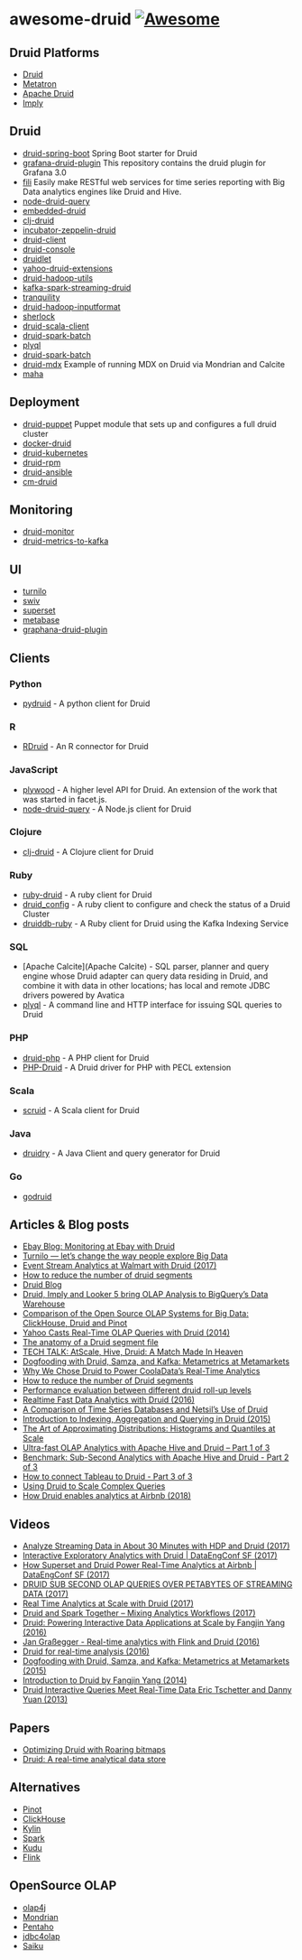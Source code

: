 # awesome-druid [![Awesome](https://cdn.rawgit.com/sindresorhus/awesome/d7305f38d29fed78fa85652e3a63e154dd8e8829/media/badge.svg)](https://github.com/sindresorhus/awesome)

## Druid Platforms

- [Druid](http://druid.io)
- [Metatron](https://metatron.app/)
- [Apache Druid](http://druid.apache.org)
- [Imply](http://imply.io)

## Druid

- [druid-spring-boot](https://github.com/drtrang/druid-spring-boot) Spring Boot starter for Druid
- [grafana-druid-plugin](https://github.com/grafana-druid-plugin/druidplugin) This repository contains the druid plugin for Grafana 3.0
- [fili](https://github.com/yahoo/fili) Easily make RESTful web services for time series reporting with Big Data analytics engines like Druid and Hive. 
- [node-druid-query](https://github.com/7eggs/node-druid-query)
- [embedded-druid](https://github.com/eBay/embedded-druid)
- [clj-druid](https://github.com/y42/clj-druid)
- [incubator-zeppelin-druid](https://github.com/lorthos/incubator-zeppelin-druid)
- [druid-client](https://github.com/implydata/druid-client)
- [druid-console](https://github.com/druid-io/druid-console)
- [druidlet](https://github.com/InferlyticsOSS/druidlet)
- [yahoo-druid-extensions](https://github.com/yahoo/druid-extensions)
- [druid-hadoop-utils](https://github.com/himanshug/druid-hadoop-utils)
- [kafka-spark-streaming-druid](https://github.com/ramkumarvenkat/kafka-spark-streaming-druid)
- [tranquility](https://github.com/druid-io/tranquility)
- [druid-hadoop-inputformat](https://github.com/implydata/druid-hadoop-inputformat)
- [sherlock](https://github.com/yahoo/sherlock)
- [druid-scala-client](https://github.com/daggerrz/druid-scala-client)
- [druid-spark-batch](https://github.com/metamx/druid-spark-batch)
- [plyql](https://github.com/implydata/plyql)
- [druid-spark-batch](https://github.com/metamx/druid-spark-batch)
- [druid-mdx](https://github.com/julianhyde/druid-mdx) Example of running MDX on Druid via Mondrian and Calcite 
- [maha](https://github.com/yahoo/maha)

## Deployment
- [druid-puppet](https://github.com/MrAlias/druid) Puppet module that sets up and configures a full druid cluster
- [docker-druid](https://github.com/druid-io/docker-druid)
- [druid-kubernetes](https://github.com/krallistic/druid-kubernetes)
- [druid-rpm](https://github.com/cleberar/druid-rpm)
- [druid-ansible](https://github.com/imungoma/druid-ansible)
- [cm-druid](https://github.com/knoguchi/cm-druid)

## Monitoring
- [druid-monitor](https://github.com/shrekwang/druid-monitor)
- [druid-metrics-to-kafka](https://github.com/quantiply/druid-metrics-to-kafka)

## UI
- [turnilo](https://github.com/allegro/turnilo)
- [swiv](https://github.com/yahoo/swiv)
- [superset](http://superset.apache.org)
- [metabase](https://github.com/metabase/metabase)
- [graphana-druid-plugin](https://github.com/grafana-druid-plugin/druidplugin)

## Clients

### Python
- [pydruid](https://github.com/druid-io/pydruid) - A python client for Druid

### R
- [RDruid](https://github.com/druid-io/RDruid) - An R connector for Druid

### JavaScript
- [plywood](https://github.com/implydata/plywood) - A higher level API for Druid. An extension of the work that was started in facet.js.
- [node-druid-query](https://github.com/7eggs/node-druid-query) - A Node.js client for Druid

### Clojure
- [clj-druid](https://github.com/y42/clj-druid) - A Clojure client for Druid

### Ruby
- [ruby-druid](https://github.com/ruby-druid/ruby-druid) - A ruby client for Druid
- [druid_config](https://github.com/redBorder/druid_config) - A ruby client to configure and check the status of a Druid Cluster
- [druiddb-ruby](https://github.com/andremleblanc/druiddb-ruby) - A Ruby client for Druid using the Kafka Indexing Service

### SQL
- [Apache Calcite](Apache Calcite) - SQL parser, planner and query engine whose Druid adapter can query data residing in Druid, and combine it with data in other locations; has local and remote JDBC drivers powered by Avatica
- [plyql](https://github.com/implydata/plyql) - A command line and HTTP interface for issuing SQL queries to Druid

### PHP
- [druid-php](https://github.com/pixelfederation/druid-php) - A PHP client for Druid
- [PHP-Druid](https://github.com/Neeke/PHP-Druid) - A Druid driver for PHP with PECL extension

### Scala
- [scruid](https://github.com/ing-bank/scruid) - A Scala client for Druid

### Java
- [druidry](https://github.com/zapr-oss/druidry) - A Java Client and query generator for Druid

### Go
- [godruid](https://github.com/shunfei/godruid)

## Articles & Blog posts
- [Ebay Blog: Monitoring at Ebay with Druid](https://www.ebayinc.com/stories/blogs/tech/monitoring-at-ebay-with-druid/)
- [Turnilo — let’s change the way people explore Big Data](https://allegro.tech/2018/10/turnilo-lets-change-the-way-people-explore-big-data.html)
- [Event Stream Analytics at Walmart with Druid (2017)](https://medium.com/walmartlabs/event-stream-analytics-at-walmart-with-druid-dcf1a37ceda7)
- [How to reduce the number of druid segments](http://www.tothenew.com/blog/how-to-reduce-the-number-of-druid-segments/)
- [Druid Blog](http://druid.io/blog/)
- [Druid, Imply and Looker 5 bring OLAP Analysis to BigQuery’s Data Warehouse](https://medium.com/mark-rittman/druid-imply-and-looker-5-bring-olap-analysis-to-bigquerys-data-warehouse-ae0cb5ffb3a4)
- [Comparison of the Open Source OLAP Systems for Big Data: ClickHouse, Druid and Pinot](https://medium.com/@leventov/comparison-of-the-open-source-olap-systems-for-big-data-clickhouse-druid-and-pinot-8e042a5ed1c7)
- [Yahoo Casts Real-Time OLAP Queries with Druid (2014)](https://www.datanami.com/2015/08/04/yahoo-casts-real-time-olap-queries-with-druid/)
- [The anatomy of a Druid segment file](https://medium.com/engineers-optimizely/the-anatomy-of-a-druid-segment-file-bed89a93af1e)
- [TECH TALK: AtScale, Hive, Druid: A Match Made In Heaven](http://blog.atscale.com/hive-druid-atscale)
- [Dogfooding with Druid, Samza, and Kafka: Metametrics at Metamarkets](https://metamarkets.com/2015/dogfooding-with-druid-samza-and-kafka-metametrics-at-metamarkets/)
- [Why We Chose Druid to Power CoolaData’s Real-Time Analytics](http://www.dataprix.com/en/blog-it/analytics/why-we-chose-druid-power-cooladata-s-real-time-analytics)
- [How to reduce the number of Druid segments](http://www.tothenew.com/blog/how-to-reduce-the-number-of-druid-segments/)
- [Performance evaluation between different druid roll-up levels](http://www.malinga.me/performance-evaluation-between-different-druid-roll-up-levels/)
- [Realtime Fast Data Analytics with Druid (2016)](https://blog.codecentric.de/en/2016/08/realtime-fast-data-analytics-druid/)
- [A Comparison of Time Series Databases and Netsil’s Use of Druid](https://blog.netsil.com/a-comparison-of-time-series-databases-and-netsils-use-of-druid-db805d471206)
- [Introduction to Indexing, Aggregation and Querying in Druid (2015)](https://zcox.wordpress.com/2015/04/05/introduction-to-indexing-aggregation-and-querying-in-druid/)
- [The Art of Approximating Distributions: Histograms and Quantiles at Scale](https://metamarkets.com/2013/histograms/)
- [Ultra-fast OLAP Analytics with Apache Hive and Druid – Part 1 of 3](https://hortonworks.com/blog/apache-hive-druid-part-1-3/)
- [Benchmark: Sub-Second Analytics with Apache Hive and Druid - Part 2 of 3](https://hortonworks.com/blog/sub-second-analytics-hive-druid/)
- [How to connect Tableau to Druid - Part 3 of 3](https://hortonworks.com/blog/connect-tableau-druid-hive/)
- [Using Druid to Scale Complex Queries](https://dzone.com/articles/scaling-complex-queries-using-druid)
- [How Druid enables analytics at Airbnb (2018)](https://medium.com/airbnb-engineering/druid-airbnb-data-platform-601c312f2a4c)

## Videos
- [Analyze Streaming Data in About 30 Minutes with HDP and Druid (2017)](https://www.youtube.com/watch?v=pvtdvoZ83uk)
- [Interactive Exploratory Analytics with Druid | DataEngConf SF (2017)](https://www.youtube.com/watch?v=rbQaCazQ0gI)
- [How Superset and Druid Power Real-Time Analytics at Airbnb | DataEngConf SF (2017)](https://www.youtube.com/watch?v=W_Sp4jo1ACg)
- [DRUID SUB SECOND OLAP QUERIES OVER PETABYTES OF STREAMING DATA (2017)](https://www.youtube.com/watch?v=iIaceyMLrQA)
- [Real Time Analytics at Scale with Druid (2017)](https://www.youtube.com/watch?v=tFIdKPHP0ts)
- [Druid and Spark Together – Mixing Analytics Workflows (2017)](https://metamarkets.com/2017/druid-and-spark-together-mixing-analytics-workflows/)
- [Druid: Powering Interactive Data Applications at Scale by Fangjin Yang (2016)](https://www.youtube.com/watch?v=vbH8E0nH2Nw)
- [Jan Graßegger - Real-time analytics with Flink and Druid (2016)](https://www.youtube.com/watch?v=mYGF4BUwtaw)
- [Druid for real-time analysis (2016)](https://yogsototh.github.io/mkdocs/druid/druid.html)
- [Dogfooding with Druid, Samza, and Kafka: Metametrics at Metamarkets (2015)](https://metamarkets.com/2015/dogfooding-with-druid-samza-and-kafka-metametrics-at-metamarkets/)
- [Introduction to Druid by Fangjin Yang (2014)](https://www.youtube.com/watch?v=GtHu4TVs0xI)
- [Druid Interactive Queries Meet Real-Time Data Eric Tschetter and Danny Yuan (2013)](https://www.youtube.com/watch?v=Dlqj34l2upk)

## Papers
- [Optimizing Druid with Roaring bitmaps](https://www.researchgate.net/profile/Daniel_Lemire/publication/304352004_Optimizing_Druid_with_Roaring_bitmaps/links/5a3a9268a6fdcc3d07afb140/Optimizing-Druid-with-Roaring-bitmaps.pdf?origin=publication_detail)
- [Druid: A real-time analytical data store](https://www.researchgate.net/profile/Fangjin_Yang/publication/266656620_Druid_A_real-time_analytical_data_store/links/54f5e1760cf21d8b8a5b957a/Druid-A-real-time-analytical-data-store.pdf?origin=publication_detail)

## Alternatives
- [Pinot](https://github.com/linkedin/pinot)
- [ClickHouse](https://clickhouse.yandex/)
- [Kylin](https://kylin.apache.org/)
- [Spark](https://spark.apache.org/)
- [Kudu](https://www.cloudera.com/products/open-source/apache-hadoop/apache-kudu.html)
- [Flink](https://flink.apache.org/)

## OpenSource OLAP
- [olap4j](http://olap4j.org/)
- [Mondrian](https://community.hitachivantara.com/docs/DOC-1009853)
- [Pentaho](https://www.hitachivantara.com/go/pentaho.html?source=pentaho-redirect)
- [jdbc4olap](http://www.jdbc4olap.org/)
- [Saiku](https://github.com/OSBI/saiku)
